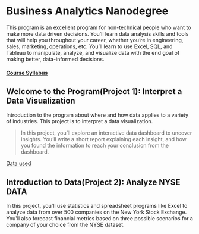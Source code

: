 # Business Analytics Nanodegree
This program is an excellent program for non-technical people who want to make more data driven decisions. You’ll learn data analysis skills and tools that will help you throughout your career, whether you’re in engineering, sales, marketing, operations, etc. You’ll learn to use Excel, SQL, and Tableau to manipulate, analyze, and visualize data with the end goal of making better, data-informed decisions.

#### [Course Syllabus](https://d20vrrgs8k4bvw.cloudfront.net/documents/en-US/Business+Analytics+Nanodegree+Program+Syllabus+2.0.pdf)

## Welcome to the Program(Project 1): Interpret a Data Visualization

Introduction to the program about where and how data applies to a variety of industries. This project is to interpret a data visualization.

>In this project, you’ll explore an interactive data dashboard to uncover insights. You’ll write a short report explaining each insight, and how you found the information to reach your conclusion from the dashboard.

[Data used](https://public.tableau.com/profile/matt.chambers#!/vizhome/LinkedInTopSkills2016-MakeoverMonday/LinkedInTopSkills2016-MakeoverMonday)

## Introduction to Data(Project 2): Analyze NYSE DATA
In this project, you'll use statistics and spreadsheet programs like Excel to analyze data from over 500 companies on the New York Stock Exchange. You'll also forecast financial metrics based on three possible scenarios for a company of your choice from the NYSE dataset.
